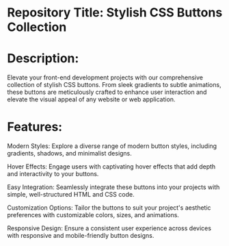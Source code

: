  # Repository Title: Stylish CSS Buttons Collection

 # Description:

Elevate your front-end development projects with our comprehensive collection of stylish CSS buttons. From sleek gradients to subtle animations, these buttons are meticulously crafted to enhance user interaction and elevate the visual appeal of any website or web application.

# Features:

Modern Styles: Explore a diverse range of modern button styles, including gradients, shadows, and minimalist designs.

Hover Effects: Engage users with captivating hover effects that add depth and interactivity to your buttons.

Easy Integration: Seamlessly integrate these buttons into your projects with simple, well-structured HTML and CSS code.

Customization Options: Tailor the buttons to suit your project's aesthetic preferences with customizable colors, sizes, and animations.

Responsive Design: Ensure a consistent user experience across devices with responsive and mobile-friendly button designs.
